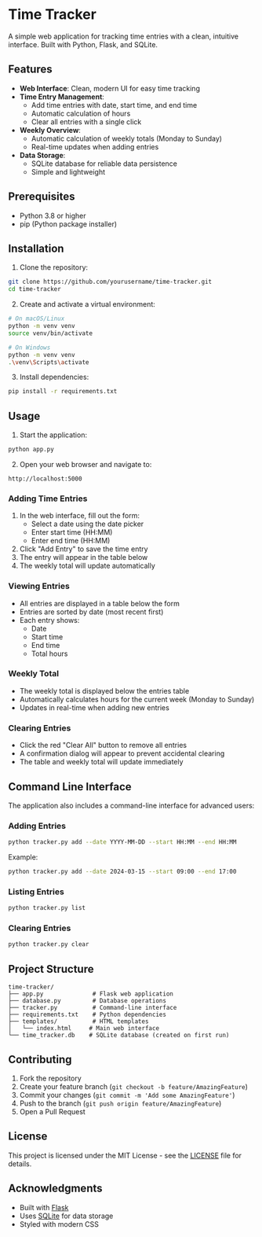 # Time Tracker

A simple web application for tracking time entries with a clean, intuitive interface. Built with Python, Flask, and SQLite.

## Features

- **Web Interface**: Clean, modern UI for easy time tracking
- **Time Entry Management**:
  - Add time entries with date, start time, and end time
  - Automatic calculation of hours
  - Clear all entries with a single click
- **Weekly Overview**:
  - Automatic calculation of weekly totals (Monday to Sunday)
  - Real-time updates when adding entries
- **Data Storage**:
  - SQLite database for reliable data persistence
  - Simple and lightweight


## Prerequisites

- Python 3.8 or higher
- pip (Python package installer)

## Installation

1. Clone the repository:
```bash
git clone https://github.com/yourusername/time-tracker.git
cd time-tracker
```

2. Create and activate a virtual environment:
```bash
# On macOS/Linux
python -m venv venv
source venv/bin/activate

# On Windows
python -m venv venv
.\venv\Scripts\activate
```

3. Install dependencies:
```bash
pip install -r requirements.txt
```

## Usage

1. Start the application:
```bash
python app.py
```

2. Open your web browser and navigate to:
```
http://localhost:5000
```

### Adding Time Entries

1. In the web interface, fill out the form:
   - Select a date using the date picker
   - Enter start time (HH:MM)
   - Enter end time (HH:MM)
2. Click "Add Entry" to save the time entry
3. The entry will appear in the table below
4. The weekly total will update automatically

### Viewing Entries

- All entries are displayed in a table below the form
- Entries are sorted by date (most recent first)
- Each entry shows:
  - Date
  - Start time
  - End time
  - Total hours

### Weekly Total

- The weekly total is displayed below the entries table
- Automatically calculates hours for the current week (Monday to Sunday)
- Updates in real-time when adding new entries

### Clearing Entries

- Click the red "Clear All" button to remove all entries
- A confirmation dialog will appear to prevent accidental clearing
- The table and weekly total will update immediately

## Command Line Interface

The application also includes a command-line interface for advanced users:

### Adding Entries
```bash
python tracker.py add --date YYYY-MM-DD --start HH:MM --end HH:MM
```

Example:
```bash
python tracker.py add --date 2024-03-15 --start 09:00 --end 17:00
```

### Listing Entries
```bash
python tracker.py list
```

### Clearing Entries
```bash
python tracker.py clear
```

## Project Structure

```
time-tracker/
├── app.py              # Flask web application
├── database.py         # Database operations
├── tracker.py          # Command-line interface
├── requirements.txt    # Python dependencies
├── templates/          # HTML templates
│   └── index.html     # Main web interface
└── time_tracker.db    # SQLite database (created on first run)
```

## Contributing

1. Fork the repository
2. Create your feature branch (`git checkout -b feature/AmazingFeature`)
3. Commit your changes (`git commit -m 'Add some AmazingFeature'`)
4. Push to the branch (`git push origin feature/AmazingFeature`)
5. Open a Pull Request

## License

This project is licensed under the MIT License - see the [LICENSE](LICENSE) file for details.

## Acknowledgments

- Built with [Flask](https://flask.palletsprojects.com/)
- Uses [SQLite](https://www.sqlite.org/) for data storage
- Styled with modern CSS 
